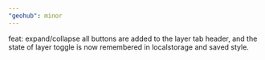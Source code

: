 ```yaml
---
"geohub": minor
---
```


feat: expand/collapse all buttons are added to the layer tab header, and the state of layer toggle is now remembered in localstorage and saved style.
